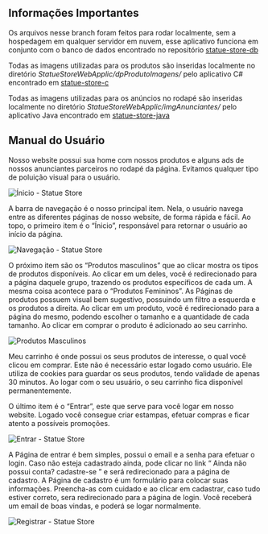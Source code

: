 ## Informações Importantes

Os arquivos nesse branch foram feitos para rodar localmente, sem a hospedagem em qualquer servidor em nuvem, esse aplicativo funciona em conjunto com o banco de dados encontrado no repositório [statue-store-db](https://github.com/EspetacularGus/statue-store-db)

Todas as imagens utilizadas para os produtos são inseridas localmente no diretório *StatueStoreWebApplic/dpProdutoImagens/* pelo aplicativo C# encontrado em [statue-store-c](https://github.com/EspetacularGus/statue-store-c)

Todas as imagens utilizadas para os anúncios no rodapé são inseridas localmente no diretório *StatueStoreWebApplic/imgAnunciantes/* pelo aplicativo Java encontrado em [statue-store-java](https://github.com/EspetacularGus/statue-store-java)

## Manual do Usuário

Nosso website possui sua home com nossos produtos e alguns ads de nossos anunciantes
parceiros no rodapé da página. Evitamos qualquer tipo de poluição visual para
o usuário.

![Ínicio - Statue Store](https://user-images.githubusercontent.com/59635709/72034286-552f1c00-3273-11ea-8b06-23b9170b98ab.png)

A barra de navegação é o nosso principal item. Nela, o usuário navega entre as
diferentes páginas de nosso website, de forma rápida e fácil.
Ao topo, o primeiro item é o “Ínicio”, responsável para retornar o usuário ao início da
página.

![Navegação - Statue Store](https://user-images.githubusercontent.com/59635709/72034474-d5ee1800-3273-11ea-9dd5-b77079d37080.png)

O próximo item são os “Produtos masculinos” que ao clicar mostra os tipos
de produtos disponíveis. Ao clicar em um deles, você é redirecionado para a página
daquele grupo, trazendo os produtos específicos de cada um. A mesma coisa
acontece para o “Produtos Femininos”. As Páginas de produtos possuem visual bem
sugestivo, possuindo um filtro a esquerda e os produtos a direita. Ao clicar em um
produto, você é redirecionado para a página do mesmo, podendo escolher o
tamanho e a quantidade de cada tamanho. Ao clicar em comprar o produto é
adicionado ao seu carrinho.

![Produtos Masculinos](https://user-images.githubusercontent.com/59635709/72035143-cc65af80-3275-11ea-94ce-962b724a16fa.png)

Meu carrinho é onde possui os seus produtos de interesse, o qual você clicou
em comprar. Este não é necessário estar logado como usuário. Ele utiliza de
cookies para guardar os seus produtos, tendo validade de apenas 30 minutos. Ao
logar com o seu usuário, o seu carrinho fica disponível permanentemente.

O último item é o “Entrar”, este que serve para você logar em nosso website.
Logado você consegue criar estampas, efetuar compras e ficar atento a possíveis
promoções.

![Entrar - Statue Store](https://user-images.githubusercontent.com/59635709/72034955-4184b500-3275-11ea-91ad-30796f1d52db.png)

A Página de entrar é bem simples, possui o email e a senha para efetuar o
login. Caso não esteja cadastrado ainda, pode clicar no link “ Ainda não possui
conta? cadastre-se ” e será redirecionado para a página de cadastro.
A Página de cadastro é um formulário para colocar suas informações.
Preencha-as com cuidado e ao clicar em cadastrar, caso tudo estiver correto, sera
redirecionado para a página de login. Você receberá um email de boas vindas, e
poderá se logar normalmente.

![Registrar - Statue Store](https://user-images.githubusercontent.com/59635709/72035004-64af6480-3275-11ea-94b7-c7072e90cb80.png)

